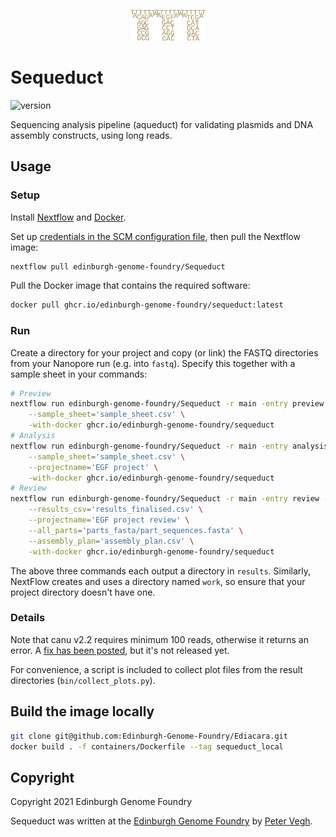<p align="center">
<img alt="Sequeduct logo" title="Sequeduct" src="images/logo.png" width="120">
</p>

# Sequeduct

![version](https://img.shields.io/badge/current_version-0.2.0-blue)

Sequencing analysis pipeline (aqueduct) for validating plasmids and DNA assembly constructs, using long reads.

## Usage

### Setup

Install [Nextflow](https://www.nextflow.io/) and [Docker](https://www.docker.com/).

Set up [credentials in the SCM configuration file](https://www.nextflow.io/docs/latest/sharing.html#github-credentials), then pull the Nextflow image:

```bash
nextflow pull edinburgh-genome-foundry/Sequeduct
```

Pull the Docker image that contains the required software:

```bash
docker pull ghcr.io/edinburgh-genome-foundry/sequeduct:latest
```

### Run

Create a directory for your project and copy (or link) the FASTQ directories from your Nanopore run (e.g. into `fastq`). Specify this together with a sample sheet in your commands:

```bash
# Preview
nextflow run edinburgh-genome-foundry/Sequeduct -r main -entry preview --fastq_dir='fastq' --reference_dir='genbank' \
    --sample_sheet='sample_sheet.csv' \
    -with-docker ghcr.io/edinburgh-genome-foundry/sequeduct
# Analysis
nextflow run edinburgh-genome-foundry/Sequeduct -r main -entry analysis --fastq_dir='fastq' --reference_dir='genbank' \
    --sample_sheet='sample_sheet.csv' \
    --projectname='EGF project' \
    -with-docker ghcr.io/edinburgh-genome-foundry/sequeduct
# Review
nextflow run edinburgh-genome-foundry/Sequeduct -r main -entry review --reference_dir='genbank' \
    --results_csv='results_finalised.csv' \
    --projectname='EGF project review' \
    --all_parts='parts_fasta/part_sequences.fasta' \
    --assembly_plan='assembly_plan.csv' \
    -with-docker ghcr.io/edinburgh-genome-foundry/sequeduct
```

The above three commands each output a directory in `results`. Similarly, NextFlow creates and uses a directory named `work`, so ensure that your project directory doesn't have one.

### Details

Note that canu v2.2 requires minimum 100 reads, otherwise it returns an error. A [fix has been posted](https://github.com/marbl/canu/issues/2035), but it's not released yet.

For convenience, a script is included to collect plot files from the result directories (`bin/collect_plots.py`).

## Build the image locally

```bash
git clone git@github.com:Edinburgh-Genome-Foundry/Ediacara.git
docker build . -f containers/Dockerfile --tag sequeduct_local
```

## Copyright

Copyright 2021 Edinburgh Genome Foundry

Sequeduct was written at the [Edinburgh Genome Foundry](https://edinburgh-genome-foundry.github.io/)
by [Peter Vegh](https://github.com/veghp).
